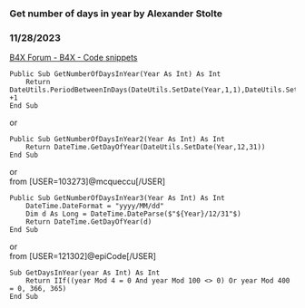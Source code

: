 ###  Get number of days in year by Alexander Stolte
### 11/28/2023
[B4X Forum - B4X - Code snippets](https://www.b4x.com/android/forum/threads/149406/)

```B4X
Public Sub GetNumberOfDaysInYear(Year As Int) As Int  
    Return DateUtils.PeriodBetweenInDays(DateUtils.SetDate(Year,1,1),DateUtils.SetDate(Year,12,DateUtils.NumberOfDaysInMonth(12,Year))).Days +1  
End Sub
```

  
or  

```B4X
Public Sub GetNumberOfDaysInYear2(Year As Int) As Int  
    Return DateTime.GetDayOfYear(DateUtils.SetDate(Year,12,31))  
End Sub
```

  
or  
from [USER=103273]@mcqueccu[/USER]  

```B4X
Public Sub GetNumberOfDaysInYear3(Year As Int) As Int  
    DateTime.DateFormat = "yyyy/MM/dd"  
    Dim d As Long = DateTime.DateParse($"${Year}/12/31"$)  
    Return DateTime.GetDayOfYear(d)  
End Sub
```

  
or  
from [USER=121302]@epiCode[/USER]  

```B4X
Sub GetDaysInYear(year As Int) As Int  
    Return IIf((year Mod 4 = 0 And year Mod 100 <> 0) Or year Mod 400 = 0, 366, 365)  
End Sub
```